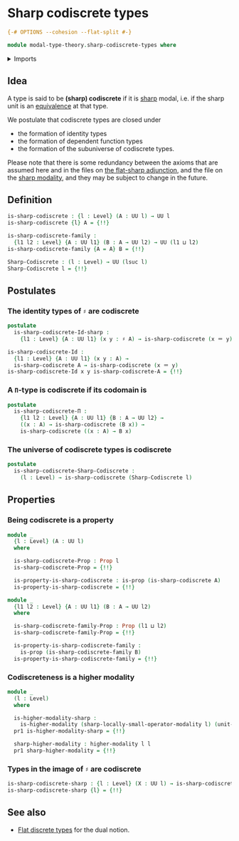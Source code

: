 # Sharp codiscrete types

```agda
{-# OPTIONS --cohesion --flat-split #-}

module modal-type-theory.sharp-codiscrete-types where
```

<details><summary>Imports</summary>

```agda
open import foundation.dependent-pair-types
open import foundation.embeddings
open import foundation.equivalences
open import foundation.function-types
open import foundation.identity-types
open import foundation.propositions
open import foundation.transport-along-equivalences
open import foundation.universe-levels

open import modal-type-theory.sharp-modality

open import orthogonal-factorization-systems.higher-modalities
```

</details>

## Idea

A type is said to be **(sharp) codiscrete** if it is
[sharp](modal-type-theory.sharp-modality.md) modal, i.e. if the sharp unit is an
[equivalence](foundation-core.equivalences.md) at that type.

We postulate that codiscrete types are closed under

- the formation of identity types
- the formation of dependent function types
- the formation of the subuniverse of codiscrete types.

Please note that there is some redundancy between the axioms that are assumed
here and in the files on
[the flat-sharp adjunction](modal-type-theory.flat-sharp-adjunction.md), and the
file on the [sharp modality](modal-type-theory.sharp-modality.md), and they may
be subject to change in the future.

## Definition

```agda
is-sharp-codiscrete : {l : Level} (A : UU l) → UU l
is-sharp-codiscrete {l} A = {!!}

is-sharp-codiscrete-family :
  {l1 l2 : Level} {A : UU l1} (B : A → UU l2) → UU (l1 ⊔ l2)
is-sharp-codiscrete-family {A = A} B = {!!}

Sharp-Codiscrete : (l : Level) → UU (lsuc l)
Sharp-Codiscrete l = {!!}
```

## Postulates

### The identity types of `♯` are codiscrete

```agda
postulate
  is-sharp-codiscrete-Id-sharp :
    {l1 : Level} {A : UU l1} (x y : ♯ A) → is-sharp-codiscrete (x ＝ y)

is-sharp-codiscrete-Id :
  {l1 : Level} {A : UU l1} (x y : A) →
  is-sharp-codiscrete A → is-sharp-codiscrete (x ＝ y)
is-sharp-codiscrete-Id x y is-sharp-codiscrete-A = {!!}
```

### A `Π`-type is codiscrete if its codomain is

```agda
postulate
  is-sharp-codiscrete-Π :
    {l1 l2 : Level} {A : UU l1} {B : A → UU l2} →
    ((x : A) → is-sharp-codiscrete (B x)) →
    is-sharp-codiscrete ((x : A) → B x)
```

### The universe of codiscrete types is codiscrete

```agda
postulate
  is-sharp-codiscrete-Sharp-Codiscrete :
    (l : Level) → is-sharp-codiscrete (Sharp-Codiscrete l)
```

## Properties

### Being codiscrete is a property

```agda
module _
  {l : Level} (A : UU l)
  where

  is-sharp-codiscrete-Prop : Prop l
  is-sharp-codiscrete-Prop = {!!}

  is-property-is-sharp-codiscrete : is-prop (is-sharp-codiscrete A)
  is-property-is-sharp-codiscrete = {!!}

module _
  {l1 l2 : Level} {A : UU l1} (B : A → UU l2)
  where

  is-sharp-codiscrete-family-Prop : Prop (l1 ⊔ l2)
  is-sharp-codiscrete-family-Prop = {!!}

  is-property-is-sharp-codiscrete-family :
    is-prop (is-sharp-codiscrete-family B)
  is-property-is-sharp-codiscrete-family = {!!}
```

### Codiscreteness is a higher modality

```agda
module _
  (l : Level)
  where

  is-higher-modality-sharp :
    is-higher-modality (sharp-locally-small-operator-modality l) (unit-sharp)
  pr1 is-higher-modality-sharp = {!!}

  sharp-higher-modality : higher-modality l l
  pr1 sharp-higher-modality = {!!}
```

### Types in the image of `♯` are codiscrete

```agda
is-sharp-codiscrete-sharp : {l : Level} (X : UU l) → is-sharp-codiscrete (♯ X)
is-sharp-codiscrete-sharp {l} = {!!}
```

## See also

- [Flat discrete types](modal-type-theory.flat-discrete-types.md) for the dual
  notion.

